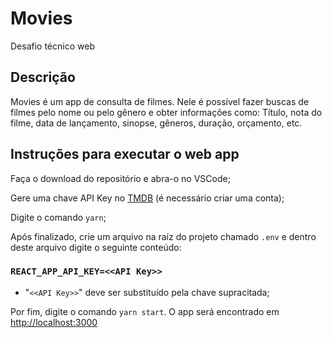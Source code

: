 # Movies

Desafio técnico web

## Descrição

Movies é um app de consulta de filmes. Nele é possível fazer buscas de filmes pelo nome ou pelo gênero e obter informações como: Título, nota do filme, data de lançamento, sinopse, gêneros, duração, orçamento, etc.

## Instruções para executar o web app

Faça o download do repositório e abra-o no VSCode;

Gere uma chave API Key no [TMDB](https://www.themoviedb.org/settings/api) (é necessário criar uma conta);

Digite o comando `yarn`;

Após finalizado, crie um arquivo na raíz do projeto chamado `.env` e dentro deste arquivo digite o seguinte conteúdo:

### `REACT_APP_API_KEY=<<API Key>>`
  
* "`<<API Key>>`" deve ser substituído pela chave supracitada;

Por fim, digite o comando `yarn start`. O app será encontrado em [http://localhost:3000](http://localhost:3000)
